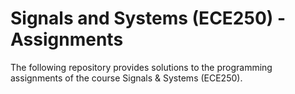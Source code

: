 # Signals and Systems (ECE250) -Assignments
The following repository provides solutions to the programming assignments of the course Signals &amp; Systems (ECE250). 
